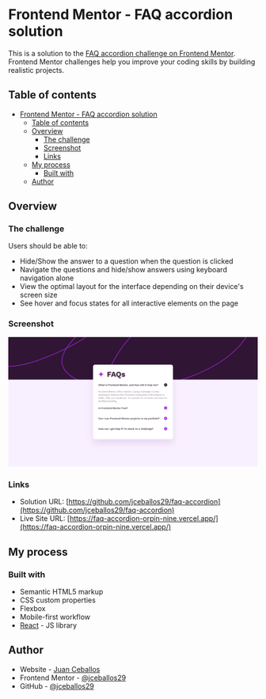 # Frontend Mentor - FAQ accordion solution

This is a solution to the [FAQ accordion challenge on Frontend Mentor](https://www.frontendmentor.io/challenges/faq-accordion-wyfFdeBwBz). Frontend Mentor challenges help you improve your coding skills by building realistic projects. 

## Table of contents

- [Frontend Mentor - FAQ accordion solution](#frontend-mentor---faq-accordion-solution)
  - [Table of contents](#table-of-contents)
  - [Overview](#overview)
    - [The challenge](#the-challenge)
    - [Screenshot](#screenshot)
    - [Links](#links)
  - [My process](#my-process)
    - [Built with](#built-with)
  - [Author](#author)

## Overview

### The challenge

Users should be able to:

- Hide/Show the answer to a question when the question is clicked
- Navigate the questions and hide/show answers using keyboard navigation alone
- View the optimal layout for the interface depending on their device's screen size
- See hover and focus states for all interactive elements on the page

### Screenshot

![](./src/assets/images/screenshot.jpg)

### Links

- Solution URL: [https://github.com/jceballos29/faq-accordion](https://github.com/jceballos29/faq-accordion)
- Live Site URL: [https://faq-accordion-orpin-nine.vercel.app/](https://faq-accordion-orpin-nine.vercel.app/)

## My process

### Built with

- Semantic HTML5 markup
- CSS custom properties
- Flexbox
- Mobile-first workflow
- [React](https://reactjs.org/) - JS library

## Author

- Website - [Juan Ceballos](https://github.com/jceballos29)
- Frontend Mentor - [@jceballos29](https://www.frontendmentor.io/profile/jceballos29)
- GitHub - [@jceballos29](https://www.twitter.com/yourusername)